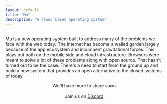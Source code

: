 ```yaml
---
layout: default
title: "Mu"
description: "A cloud based operating system"
---
```

<br>
<div id="abstract">
Mu is a new operating system built to address many of the problems we 
face with the web today. The internet has become a walled garden largely because 
of the app ecosystem and incumbent gravitational forces. This plays out both on the 
mobile side and cloud infrastructure. Browsers were meant to solve a lot of these
problems along with open source. That hasn't turned out to be the case. There's a need
to start from the ground up and build a new system that provides an open alternative
to the closed systems of today.
</div>
<div id="abstract">
  <p style="text-align: center;">
    We'll have more to share soon.
    <br><br>
    Join us on
    <a href="https://discord.gg/TBR9bRjd6Z">Discord</a>.
  </p>
</div>
